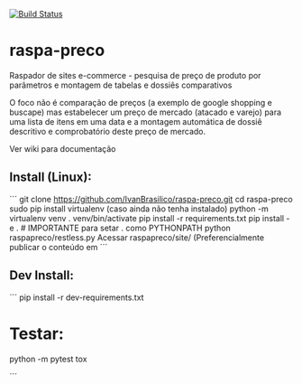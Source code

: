 [![Build Status](https://travis-ci.org/IvanBrasilico/raspa-preco.svg?branch=master)](https://travis-ci.org/IvanBrasilico/raspa-preco)

# raspa-preco
Raspador de sites e-commerce  - pesquisa de preço de produto por parâmetros e montagem de tabelas e dossiês comparativos

O foco não é comparação de preços (a exemplo de google shopping e buscape) mas estabelecer um preço de mercado (atacado e varejo) para uma lista de itens em uma data e a montagem automática de dossiê descritivo e comprobatório deste preço de mercado. 

Ver wiki para documentação

## Install (Linux):

´´´
git clone https://github.com/IvanBrasilico/raspa-preco.git
cd raspa-preco
sudo pip install virtualenv (caso ainda não tenha instalado)
python -m virtualenv venv
. venv/bin/activate
pip install -r requirements.txt
pip install -e . # IMPORTANTE para setar . como PYTHONPATH
python raspapreco/restless.py
Acessar raspapreco/site/ (Preferencialmente publicar o conteúdo em 
´´´

## Dev Install:
´´´
pip install -r dev-requirements.txt
# Testar:
python -m pytest
tox

´´´

